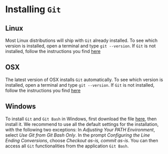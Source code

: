 # Installing `Git`

## Linux

Most Linux distributions will ship with `Git` already installed. To see which version is installed, open a terminal and type `git --version`. If `Git` is not installed, follow the instructions you find [here](https://git-scm.com/download/linux)

## OSX

The latest version of OSX installs `Git` automatically. To see which version is installed, open a terminal and type `git --version`. If `Git` is not installed, follow the instructions you find [here](https://git-scm.com/download/mac)

## Windows

To install `Git` and `Git Bash` in Windows, first download the file [here](https://git-scm.com/download/win), then install it. We recommend to use all the default settings for the installation, with the following two exceptions: In *Adjusting Your PATH Environment*, select *Use Git from Git Bash Only*. In the prompt *Configuring the Line Ending Conversions*, choose *Checkout as-is, commit as-is*. You can then access all `Git` functionalities from the application `Git Bash`.

